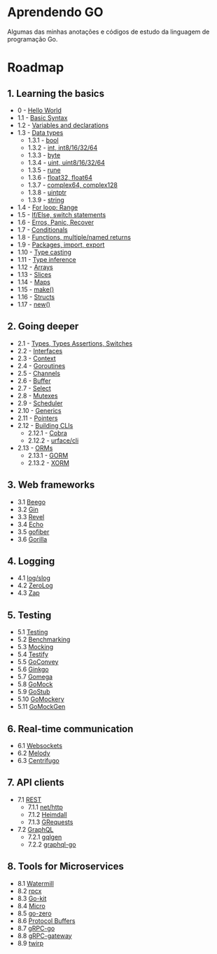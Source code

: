 # Aprendendo GO

Algumas das minhas anotações e códigos de estudo da linguagem de programação Go.

# Roadmap

## 1. Learning the basics

- 0 - [Hello World](./1_learn_the_basics/0_hello_word/main.go)
- 1.1 - [Basic Syntax]()
- 1.2 - [Variables and declarations]()
- 1.3 - [Data types]()
  - 1.3.1 - [bool]()
  - 1.3.2 - [int, int8/16/32/64]()
  - 1.3.3 - [byte]()
  - 1.3.4 - [uint, uint8/16/32/64]()
  - 1.3.5 - [rune]()
  - 1.3.6 - [float32, float64]()
  - 1.3.7 - [complex64, complex128]()
  - 1.3.8 - [uintptr]()
  - 1.3.9 - [string]()
- 1.4 - [For loop; Range]()
- 1.5 - [If/Else, switch statements]()
- 1.6 - [Erros, Panic, Recover]()
- 1.7 - [Conditionals]()
- 1.8 - [Functions, multiple/named returns]()
- 1.9 - [Packages, import, export]()
- 1.10 - [Type casting]()
- 1.11 - [Type inference]()
- 1.12 - [Arrays]()
- 1.13 - [Slices]()
- 1.14 - [Maps]()
- 1.15 - [make()]()
- 1.16 - [Structs]()
- 1.17 - [new()]()

## 2. Going deeper

- 2.1 - [Types, Types Assertions, Switches]()
- 2.2 - [Interfaces]()
- 2.3 - [Context]()
- 2.4 - [Goroutines]()
- 2.5 - [Channels]()
- 2.6 - [Buffer]()
- 2.7 - [Select]()
- 2.8 - [Mutexes]()
- 2.9 - [Scheduler]()
- 2.10 - [Generics]()
- 2.11 - [Pointers]()
- 2.12 - [Building CLIs]()
  - 2.12.1 - [Cobra]()
  - 2.12.2 - [urface/cli]()
- 2.13 - [ORMs]()
  - 2.13.1 - [GORM]()
  - 2.13.2 - [XORM]()

## 3. Web frameworks

- 3.1 [Beego]()
- 3.2 [Gin]()
- 3.3 [Revel]()
- 3.4 [Echo]()
- 3.5 [gofiber]()
- 3.6 [Gorilla]()

## 4. Logging

- 4.1 [log/slog]()
- 4.2 [ZeroLog]()
- 4.3 [Zap]()

## 5. Testing

- 5.1 [Testing]()
- 5.2 [Benchmarking]()
- 5.3 [Mocking]()
- 5.4 [Testify]()
- 5.5 [GoConvey]()
- 5.6 [Ginkgo]()
- 5.7 [Gomega]()
- 5.8 [GoMock]()
- 5.9 [GoStub]()
- 5.10 [GoMockery]()
- 5.11 [GoMockGen]()

## 6. Real-time communication

- 6.1 [Websockets]()
- 6.2 [Melody]()
- 6.3 [Centrifugo]()

## 7. API clients

- 7.1 [REST]()
  - 7.1.1 [net/http]()
  - 7.1.2 [Heimdall]()
  - 7.1.3 [GRequests]()
- 7.2 [GraphQL]()
  - 7.2.1 [gqlgen]()
  - 7.2.2 [graphql-go]()

## 8. Tools for Microservices

- 8.1 [Watermill]()
- 8.2 [rpcx]()
- 8.3 [Go-kit]()
- 8.4 [Micro]()
- 8.5 [go-zero]()
- 8.6 [Protocol Buffers]()
- 8.7 [gRPC-go]()
- 8.8 [gRPC-gateway]()
- 8.9 [twirp]()
